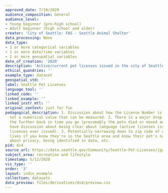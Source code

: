 ```yaml
---
approved_date: 7/10/2020
audience_composition: General
audience_level:
- Young beginner (pre-high school)
- Adult beginner (high school and older)
creator: 'City of Seattle: FAS - Seattle Animal Shelter'
data_processing: None
data_type:
- 1 or more categorical variables
- 1 or more date/time variables
- 1 or more geospatial variables
date_of_creation: '2020'
description: 'Active/current pet licenses issued in the city of Seattle, WA. '
ethical_quandries: ''
example_type: dataset
geospatial_std: ''
label: Seattle Pet Licenses
language_tool: ''
linked_code: ''
linked_example: ''
linked_instr_mtl: ''
original_context: just for fun
pedagogical_description: 1. Discussion about how the License Number is a unique identifier,
  not a numerical value that can be measured. 2. There is a major drop in active licenses
  the further back in time you go (presumably the pets died or moved away), so can
  have discussion about being clear about language (active licenses issued vs all
  licenses ever issued). 3. Potentially narrowing down to zip code of where someone
  lives if you know they're in the Seattle area and know their pet's name -- conversation
  about privacy, being identified in data, etc.
pid: ds4
source_url: https://data.seattle.gov/Community/Seattle-Pet-Licenses/jguv-t9rb/data
subject_area: recreation and lifestyle
timestamp: 5/12/2020
vis_type: ''
order: '3'
layout: indiv_example
collection: datasets
data_preview: files/derivatives/ds4/preview.csv
---
```


